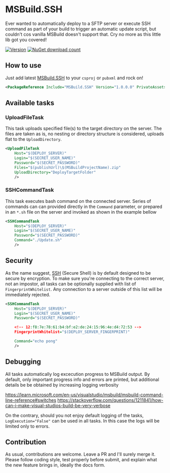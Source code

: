 # MSBuild.SSH
Ever wanted to automatically deploy to a SFTP server or execute SSH command as part of your build to trigger an automatic update script, but couldn't cos vanilla MSBuild doesn't support that.
Cry no more as this little lib got you covered!

[![Version](https://img.shields.io/nuget/vpre/MSBuild.SSH.svg)](https://www.nuget.org/packages/MSBuild.SSH)
[![NuGet download count](https://img.shields.io/nuget/dt/MSBuild.SSH.svg)](https://www.nuget.org/packages/MSBuild.SSH)

## How to use
Just add latest [MSBuild.SSH](https://www.nuget.org/packages/MSBuild.SSH) to your `csproj` or `pubxml` and rock on!
```xml
<PackageReference Include="MSBuild.SSH" Version="1.0.0.0" PrivateAssets="all" />
```

## Available tasks
### UploadFileTask
This task uploads specified file(s) to the target directory on the server.
The files are taken as is, no nesting or directory structure is considered, uploads flat to the `UploadDirectory`.

```xml
<UploadFileTask
    Host="$(DEPLOY_SERVER)"
    Login="$(SECRET_USER_NAME)"
    Password="$(SECRET_PASSWORD)"
    Files="$(publishUrl)\$(MSBuildProjectName).zip"
    UploadDirectory="DeployTargetFolder"
    />
```

### SSHCommandTask
This task executes bash command on the connected server.
Series of commands can can provided directly in the `Command` parameter, or prepared in an `*.sh` file on the server and invoked as shown in the example bellow
```xml
<SSHCommandTask
    Host="$(DEPLOY_SERVER)"
    Login="$(SECRET_USER_NAME)"
    Password="$(SECRET_PASSWORD)"
    Command="./Update.sh"
    />
```

## Security
As the name suggest, [SSH](https://en.wikipedia.org/wiki/Secure_Shell) (Secure Shell) is by default designed to be secure by encryption. To make sure you're connecting to the correct server, not an impostor, all tasks can be optionally supplied with list of `FingerprintWhitelist`. Any connection to a server outside of this list will be immediately rejected.
```xml
<SSHCommandTask
    Host="$(DEPLOY_SERVER)"
    Login="$(SECRET_USER_NAME)"
    Password="$(SECRET_PASSWORD)"

    <!-- 12:f8:7e:78:61:b4:bf:e2:de:24:15:96:4e:d4:72:53 -->
    FingerprintWhitelist="$(DEPLOY_SERVER_FINGERPRINT)"

    Command="echo pong"
    />
```

## Debugging
All tasks automatically log excecution progress to MSBuild output.
By default, only important progress info and errors are printed, but additional details be be obtained by increasing logging verbosity

https://learn.microsoft.com/en-us/visualstudio/msbuild/msbuild-command-line-reference#switches
https://stackoverflow.com/questions/1211841/how-can-i-make-visual-studios-build-be-very-verbose

On the contrary, should you not enjoy default logging of the tasks, `LogExecution="False"` can be used in all tasks. In this case the logs will be limited only to errors.


## Contribution
As usual, contributions are welcome. Leave a PR and I'll surely merge it.
Please follow coding style, test properly before submit, and explain what the new feature brings in, ideally the docs form.
